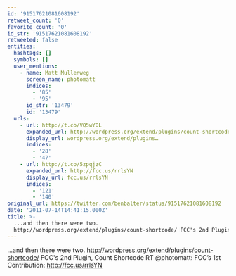 ```yaml
---
id: '91517621081608192'
retweet_count: '0'
favorite_count: '0'
id_str: '91517621081608192'
retweeted: false
entities:
  hashtags: []
  symbols: []
  user_mentions:
    - name: Matt Mullenweg
      screen_name: photomatt
      indices:
        - '85'
        - '95'
      id_str: '13479'
      id: '13479'
  urls:
    - url: http://t.co/VQ5wYOL
      expanded_url: http://wordpress.org/extend/plugins/count-shortcode/
      display_url: wordpress.org/extend/plugins…
      indices:
        - '28'
        - '47'
    - url: http://t.co/5zpqjzC
      expanded_url: http://fcc.us/rrlsYN
      display_url: fcc.us/rrlsYN
      indices:
        - '121'
        - '140'
original_url: https://twitter.com/benbalter/status/91517621081608192
date: '2011-07-14T14:41:15.000Z'
title: >-
  ...and then there were two.
  http://wordpress.org/extend/plugins/count-shortcode/ FCC's 2nd Plugin, C…
---
```


...and then there were two. http://wordpress.org/extend/plugins/count-shortcode/ FCC's 2nd Plugin, Count Shortcode RT @photomatt: FCC’s 1st Contribution: http://fcc.us/rrlsYN